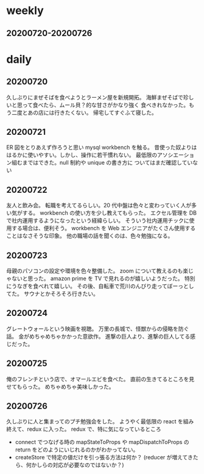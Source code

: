 # weekly

## 20200720-20200726

# daily

## 20200720

久しぶりにまぜそばを食べようとラーメン屋を新規開拓。
海鮮まぜそばで珍しいと思って食べたら、ムール貝？的な甘さがかなり強く
食べきれなかった。もう二度とあの店には行きたくない。
帰宅してすぐふて寝した。

## 20200721

ER 図をとりあえず作ろうと思い mysql workbench を触る。
昔使った奴よりははるかに使いやすい。しかし、操作に若干慣れない。
最低限のアソシエーション組むまではできた。null 制約や unique の書き方に
ついてはまだ確認していない

## 20200722

友人と飲み会。
転職を考えてるらしい。20 代中盤は色々と変わっていく人が多い気がする。
workbench の使い方を少し教えてもらった。
エクセル管理を DB で社内運用するようになったという経緯らしい。
そういう社内運用チックに使用する場合は、便利そう。
workbench を Web エンジニアがたくさん使用することはなさそうな印象。
他の職場の話を聞くのは、色々勉強になる。

## 20200723

母親のパソコンの設定や環境を色々整備した。
zoom について教えるのも楽じゃないと思った。
amazon prime を TV で見れるのが嬉しいようだった。
特別にうなぎを食べれて嬉しい。
その後、自転車で荒川のんびり走ってぼーっとしてた。
サウナとかそろそろ行きたい。

## 20200724

グレートウォールという映画を視聴。
万里の長城で、怪獣からの侵略を防ぐ話。
金がめちゃめちゃかかった意欲作。
進撃の巨人より、進撃の巨人してる感じだった。

## 20200725

俺のフレンチという店で、オマールエビを食べた。
直前の生きてるところを見せてもらった。
めちゃめちゃ美味しかった。

## 20200726

久しぶりに人と集まってのプチ勉強会をした。
ようやく最低限の react を組み終えて、redux に入った。
redux で、特に気になっているところ

- connect でつなげる時の mapStateToProps や mapDispatchToProps の return をどのようにいじれるのかがわかってない。
- createStore で特定の値だけを引っ張る方法は何か？ (reducer が増えてきたら、何かしらの対応が必要なのではないか？)
